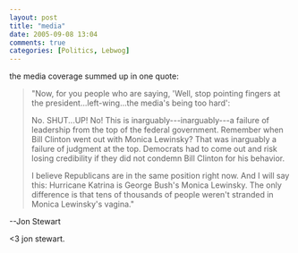 ```yaml
---
layout: post
title: "media"
date: 2005-09-08 13:04
comments: true
categories: [Politics, Lebwog]
---
```

the media coverage summed up in one quote:

> "Now, for you people who are saying, 'Well, stop pointing fingers at the president...left-wing...the media's being too hard':
> 
> No.  SHUT...UP!  No!  This is inarguably---inarguably---a failure of leadership from the top of the federal government.  Remember when Bill Clinton went out with Monica Lewinsky? That was inarguably a failure of judgment at the top. Democrats had to come out and risk losing credibility if they did not condemn Bill Clinton for his behavior.
> 
> I believe Republicans are in the same position right now. And I will say this: Hurricane Katrina is George Bush's Monica Lewinsky. The only difference is that tens of thousands of people weren't stranded in Monica Lewinsky's vagina."

--Jon Stewart

<3 jon stewart.
